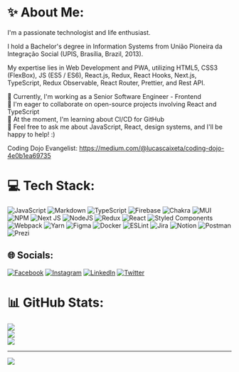 # ✨ About Me:<br/>
I'm a passionate technologist and life enthusiast.

I hold a Bachelor's degree in Information Systems from União Pioneira da Integração Social (UPIS, Brasília, Brazil, 2013).

My expertise lies in Web Development and PWA, utilizing HTML5, CSS3 (FlexBox), JS (ES5 / ES6), React.js, Redux, React Hooks, Next.js, TypeScript, Redux Observable, React Router, Prettier, and Rest API.

🔭 Currently, I'm working as a Senior Software Engineer - Frontend <br/>
👯 I'm eager to collaborate on open-source projects involving React and TypeScript<br/>
🌱 At the moment, I'm learning about CI/CD for GitHub<br/>
💬 Feel free to ask me about JavaScript, React, design systems, and I'll be happy to help! :)<br/>

Coding Dojo Evangelist:
https://medium.com/@lucascaixeta/coding-dojo-4e0b1ea69735


# 💻 Tech Stack:
![JavaScript](https://img.shields.io/badge/javascript-%23323330.svg?style=plastic&logo=javascript&logoColor=%23F7DF1E) ![Markdown](https://img.shields.io/badge/markdown-%23000000.svg?style=plastic&logo=markdown&logoColor=white) ![TypeScript](https://img.shields.io/badge/typescript-%23007ACC.svg?style=plastic&logo=typescript&logoColor=white) ![Firebase](https://img.shields.io/badge/firebase-%23039BE5.svg?style=plastic&logo=firebase) ![Chakra](https://img.shields.io/badge/chakra-%234ED1C5.svg?style=plastic&logo=chakraui&logoColor=white) ![MUI](https://img.shields.io/badge/MUI-%230081CB.svg?style=plastic&logo=material-ui&logoColor=white) ![NPM](https://img.shields.io/badge/NPM-%23000000.svg?style=plastic&logo=npm&logoColor=white) ![Next JS](https://img.shields.io/badge/Next-black?style=plastic&logo=next.js&logoColor=white) ![NodeJS](https://img.shields.io/badge/node.js-6DA55F?style=plastic&logo=node.js&logoColor=white) ![Redux](https://img.shields.io/badge/redux-%23593d88.svg?style=plastic&logo=redux&logoColor=white) ![React](https://img.shields.io/badge/react-%2320232a.svg?style=plastic&logo=react&logoColor=%2361DAFB) ![Styled Components](https://img.shields.io/badge/styled--components-DB7093?style=plastic&logo=styled-components&logoColor=white) ![Webpack](https://img.shields.io/badge/webpack-%238DD6F9.svg?style=plastic&logo=webpack&logoColor=black) ![Yarn](https://img.shields.io/badge/yarn-%232C8EBB.svg?style=plastic&logo=yarn&logoColor=white) 	![Figma](https://img.shields.io/badge/figma-%23F24E1E.svg?style=plastic&logo=figma&logoColor=white) ![Docker](https://img.shields.io/badge/docker-%230db7ed.svg?style=plastic&logo=docker&logoColor=white) ![ESLint](https://img.shields.io/badge/ESLint-4B3263?style=plastic&logo=eslint&logoColor=white) ![Jira](https://img.shields.io/badge/jira-%230A0FFF.svg?style=plastic&logo=jira&logoColor=white) ![Notion](https://img.shields.io/badge/Notion-%23000000.svg?style=plastic&logo=notion&logoColor=white) ![Postman](https://img.shields.io/badge/Postman-FF6C37?style=plastic&logo=postman&logoColor=white) ![Prezi](https://img.shields.io/badge/Prezi-%23000000.svg?style=plastic&logo=Prezi&logoColor=white)

## 🌐 Socials:
[![Facebook](https://img.shields.io/badge/Facebook-%231877F2.svg?logo=Facebook&logoColor=white)](https://facebook.com/lucascaixeta) [![Instagram](https://img.shields.io/badge/Instagram-%23E4405F.svg?logo=Instagram&logoColor=white)](https://instagram.com/lucascaixeta) [![LinkedIn](https://img.shields.io/badge/LinkedIn-%230077B5.svg?logo=linkedin&logoColor=white)](https://linkedin.com/in/lucascaixeta) [![Twitter](https://img.shields.io/badge/Twitter-%231DA1F2.svg?logo=Twitter&logoColor=white)](https://twitter.com/lucas_caixeta) 

# 📊 GitHub Stats:
![](https://github-readme-stats.vercel.app/api?username=lucascaixeta&theme=dark&hide_border=false&include_all_commits=true&count_private=true)<br/>
![](https://github-readme-streak-stats.herokuapp.com/?user=lucascaixeta&theme=dark&hide_border=false)<br/>
![](https://github-readme-stats.vercel.app/api/top-langs/?username=lucascaixeta&theme=dark&hide_border=false&include_all_commits=true&count_private=true&layout=compact)

---
[![](https://visitcount.itsvg.in/api?id=lucascaixeta&icon=0&color=0)](https://visitcount.itsvg.in)
